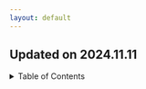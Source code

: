 ```yaml
---
layout: default
---
```


## Updated on 2024.11.11
<details>
  <summary>Table of Contents</summary>
  <ol>
    <li><a href="#single-view-reconstruction">Single View Reconstruction</a></li>
    <li><a href="#3d-generation">3D Generation</a></li>
    <li><a href="#nerf">NeRF</a></li>
    <li><a href="#3d-point-cloud">3D Point Cloud</a></li>
    <li><a href="#3d-mesh">3D Mesh</a></li>
    <li><a href="#gaussian-splatting">Gaussian Splatting</a></li>
    <li><a href="#3d-scene-understanding">3D Scene Understanding</a></li>
    <li><a href="#neural-rendering">Neural Rendering</a></li>
    <li><a href="#voxel">Voxel</a></li>
    <li><a href="#3d-vision-language">3D Vision-Language</a></li>
  </ol>
</details>
